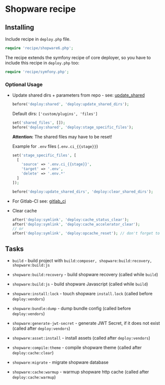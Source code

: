 # Shopware recipe

## Installing

Include recipe in `deploy.php` file.

```php
require 'recipe/shopware6.php';
```

The recipe extends the symfony recipe of core deployer, so you have to include this recipe in `deploy.php` too:

```php
require 'recipe/symfony.php';
```

### Optional Usage

* Update shared dirs + parameters from repo - see: [update_shared](deploy/update_shared.md)

    ```php
    before('deploy:shared', 'deploy:update_shared_dirs');
    ```

  Default dirs: ``['custom/plugins', 'files']``

    ```php
    set('shared_files', []);
    before('deploy:shared', 'deploy:stage_specific_files');
    ```
    **Attention:** The shared files may have to be reset!

    Example for `.env` files (`.env.ci_{{stage}}`)
    ```php
    set('stage_specific_files', [
      [
        'source' => '.env.ci_{{stage}}',
        'target' => '.env',
        'delete' => '.env.*'
      ]
    ]);
    ```

    ```php
    before('deploy:update_shared_dirs', 'deploy:clear_shared_dirs');
    ```

* For Gitlab-CI see: [gitlab_ci](deploy/gitlab_ci.md)

* Clear cache

    ```php
    after('deploy:symlink', 'deploy:cache_status_clear');
    after('deploy:symlink', 'deploy:cache_accelerator_clear');
    // or
    after('deploy:symlink', 'deploy:opcache_reset'); // don't forget to set `public_url` per stage
    ```

## Tasks

* `build` - build project with `build:composer, shopware:build:recovery, shopware:build:js`

* `shopware:build:recovery` - build shopware recovery (called while `build`)

* `shopware:build:js` - build shopware Javascript (called while `build`)

* `shopware:install:lock` - touch shopware `install.lock` (called before `deploy:vendors`)

* `shopware:bundle:dump` - dump bundle config (called before `deploy:vendors`)

* `shopware:generate-jwt-secret` - generate JWT Secret, if it does not exist (called after `deploy:vendors`)

* `shopware:asset:install` - install assets (called after `deploy:vendors`)

* `shopware:compile:theme` - compile shopware theme (called after `deploy:cache:clear`)

* `shopware:migrate` - migrate shopware database

* `shopware:cache:warmup` - warmup shopware http cache (called after `deploy:cache:warmup`)

